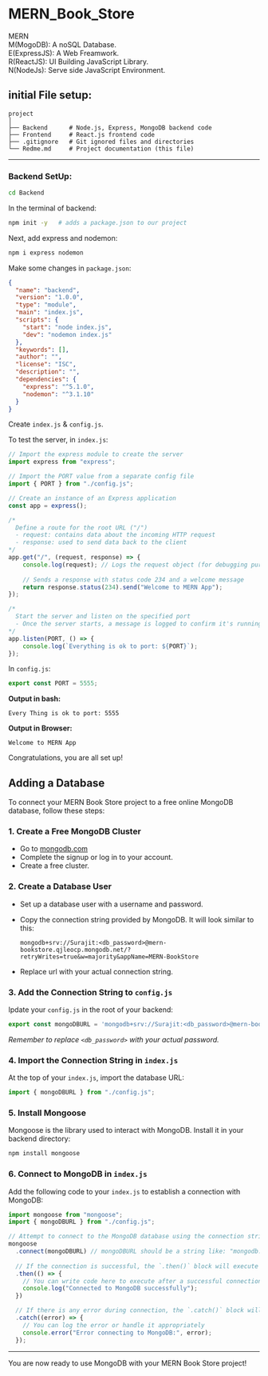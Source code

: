 # MERN_Book_Store

MERN  
M(MogoDB): A noSQL Database.  
E(ExpressJS): A Web Freamwork.  
R(ReactJS): UI Building JavaScript Library.  
N(NodeJs): Serve side JavaScript Environment.

## initial File setup:
```
project
│
├── Backend      # Node.js, Express, MongoDB backend code
├── Frontend     # React.js frontend code
├── .gitignore   # Git ignored files and directories
└── Redme.md     # Project documentation (this file)
```

---

### Backend SetUp:

```bash
cd Backend
```

In the terminal of backend:

```bash
npm init -y   # adds a package.json to our project
```

Next, add express and nodemon:

```bash
npm i express nodemon
```

Make some changes in `package.json`:

```json
{
  "name": "backend",
  "version": "1.0.0",
  "type": "module",
  "main": "index.js",
  "scripts": {
    "start": "node index.js",
    "dev": "nodemon index.js"
  },
  "keywords": [],
  "author": "",
  "license": "ISC",
  "description": "",
  "dependencies": {
    "express": "^5.1.0",
    "nodemon": "^3.1.10"
  }
}
```

Create `index.js` & `config.js`.

To test the server, in `index.js`:

```js
// Import the express module to create the server
import express from "express";

// Import the PORT value from a separate config file
import { PORT } from "./config.js";

// Create an instance of an Express application
const app = express();

/*
  Define a route for the root URL ("/")
  - request: contains data about the incoming HTTP request
  - response: used to send data back to the client
*/
app.get("/", (request, response) => {
    console.log(request); // Logs the request object (for debugging purposes)
    
    // Sends a response with status code 234 and a welcome message
    return response.status(234).send("Welcome to MERN App");
});

/*
  Start the server and listen on the specified port
  - Once the server starts, a message is logged to confirm it's running
*/
app.listen(PORT, () => {
    console.log(`Everything is ok to port: ${PORT}`);
});

```

In `config.js`:

```js
export const PORT = 5555;
```

**Output in bash:**
```
Every Thing is ok to port: 5555
```
**Output in Browser:**
```
Welcome to MERN App
```

Congratulations, you are all set up!

## Adding a Database

To connect your MERN Book Store project to a free online MongoDB database, follow these steps:

### 1. Create a Free MongoDB Cluster

- Go to [mongodb.com](https://www.mongodb.com/)
- Complete the signup or log in to your account.
- Create a free cluster.

### 2. Create a Database User

- Set up a database user with a username and password.
- Copy the connection string provided by MongoDB. It will look similar to this:

  ```
  mongodb+srv://Surajit:<db_password>@mern-bookstore.qjleocp.mongodb.net/?retryWrites=true&w=majority&appName=MERN-BookStore
  ```

- Replace url with your actual connection string.

### 3. Add the Connection String to `config.js`

Ipdate your `config.js` in the root of your backend:

```js
export const mongoDBURL = 'mongodb+srv://Surajit:<db_password>@mern-bookstore.qjleocp.mongodb.net/?retryWrites=true&w=majority&appName=MERN-BookStore';
```

_Remember to replace `<db_password>` with your actual password._

### 4. Import the Connection String in `index.js`

At the top of your `index.js`, import the database URL:

```js
import { mongoDBURL } from "./config.js";
```

### 5. Install Mongoose

Mongoose is the library used to interact with MongoDB. Install it in your backend directory:

```bash
npm install mongoose
```

### 6. Connect to MongoDB in `index.js`

Add the following code to your `index.js` to establish a connection with MongoDB:

```js
import mongoose from "mongoose";
import { mongoDBURL } from "./config.js";

// Attempt to connect to the MongoDB database using the connection string (URL)
mongoose
  .connect(mongoDBURL) // mongoDBURL should be a string like: "mongodb://localhost:27017/myDatabase"
  
  // If the connection is successful, the `.then()` block will execute
  .then(() => {
    // You can write code here to execute after a successful connection
    console.log("Connected to MongoDB successfully");
  })

  // If there is any error during connection, the `.catch()` block will execute
  .catch((error) => {
    // You can log the error or handle it appropriately
    console.error("Error connecting to MongoDB:", error);
  });
```

---

You are now ready to use MongoDB with your MERN Book Store project!
